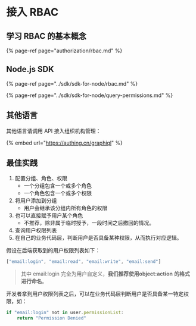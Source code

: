 # 接入 RBAC

## 学习 RBAC 的基本概念

{% page-ref page="authorization/rbac.md" %}

## Node.js SDK

{% page-ref page="../sdk/sdk-for-node/rbac.md" %}

{% page-ref page="../sdk/sdk-for-node/query-permissions.md" %}

## 其他语言

其他语言请调用 API 接入组织机构管理：

{% embed url="https://authing.cn/graphiql" %}

## 最佳实践

1. 配置分组、角色、权限
   * 一个分组包含一个或多个角色
   * 一个角色包含一个或多个权限
2. 将用户添加到分组
   * 用户会继承该分组内所有角色的权限
3. 也可以直接赋予用户某个角色
   * 不推荐，除非属于临时授予，一段时间之后撤回的情况。
4. 查询用户权限列表
5. 在自己的业务代码层，判断用户是否具备某种权限，从而执行对应逻辑。

假设在后端获取到的用户权限列表如下：

```javascript
["email:login", "email:read", "email:write", "email:send"]
```

> 其中 ​email:login​ 完全为用户自定义，**我们推荐使用** ​**object:action**​ **的格式进行命名**。

  
开发者拿到用户权限列表之后，可以在业务代码层判断用户是否具备某一特定权限，如：

```javascript
if "email:login" not in user.permissionList:
    return "Permission Denied"
```

## 

